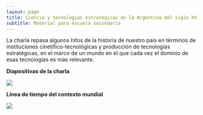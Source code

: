 ```yaml
---
layout: page
title: Ciencia y tecnologías estratégicas en la Argentina del siglo XX
subtitle: Material para escuela secundaria
---
```


La charla repasa algunos hitos de la historia de nuestro país en términos de instituciones cinetífico-tecnológicas y producción de tecnologías estratégicas, en el marco de un mundo en el que cada vez el dominio de esas tecnologías es más relevante.

**Diapositivas  de la charla**

<a href="{{ site.url }}/divulgación/CyTenArgXX/diapositivas.pdf">
    <img class="avatar-img" src="{{ site.url }}/divulgación/CyTenArgXX/diapositivas.png" />
</a>


**Línea de tiempo del contexto mundial**

<a href="{{ site.url }}/divulgación/CyTenArgXX/línea de tiempo.pdf">
    <img class="avatar-img" src="{{ site.url }}/divulgación/CyTenArgXX/línea de tiempo.png" />
</a>

